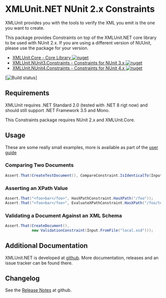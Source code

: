 # XMLUnit.NET NUnit 2.x Constraints

XMLUnit provides you with the tools to verify the XML you emit is the
one you want to create.

This package provides Constraints on top of the XMLUnit.NET core
library to be used with NUnit 2.x. If you are using a different
version of NUUnit, please use the package for your version.

* [XMLUnit.Core - Core Library ![nuget](https://img.shields.io/nuget/v/XMLUnit.Core.svg)](https://www.nuget.org/packages/XMLUnit.Core/)
* [XMLUnit.NUnit3.Constraints - Constraints for NUnit 3.x ![nuget](https://img.shields.io/nuget/v/XMLUnit.NUnit3.Constraints.svg)](https://www.nuget.org/packages/XMLUnit.NUnit3.Constraints/)
* [XMLUnit.NUnit4.Constraints - Constraints for NUnit 4.x ![nuget](https://img.shields.io/nuget/v/XMLUnit.NUnit4.Constraints.svg)](https://www.nuget.org/packages/XMLUnit.NUnit4.Constraints/)

[![Build status](https://ci.appveyor.com/api/projects/status/am34dfbr4vbcarr3?svg=true)]

## Requirements

XMLUnit requires .NET Standard 2.0 (tested with .NET 8 rigt now) and
should still support .NET Framework 3.5 and Mono.

This Constraints package requires NUnit 2.x and XMLUnit.Core.

## Usage

These are some really small examples, more is available as part of the
[user guide](https://github.com/xmlunit/user-guide/wiki)

### Comparing Two Documents

```csharp
Assert.That(CreateTestDocument(), CompareConstraint.IsIdenticalTo(Input.FromFile("test-data/good.xml")));
```

### Asserting an XPath Value

```csharp
Assert.That("<foo>bar</foo>", HasXPathConstraint.HasXPath("/foo"));
Assert.That("<foo>bar</foo>", EvaluateXPathConstraint.HasXPath("/foo/text()",
```

### Validating a Document Against an XML Schema


```csharp
Assert.That(CreateDocument(),
            new ValidationConstraint(Input.FromFile("local.xsd")));
```

## Additional Documentation

XMLUnit.NET is developed at
[github](https://github.com/xmlunit/xmlunit.net). More documentation,
releases and an issue tracker can be found there.

## Changelog

See the [Release
Notes](https://github.com/xmlunit/xmlunit.net/blob/main/RELEASE_NOTES.md)
at github.
